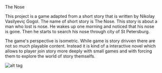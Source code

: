 The Nose

This project is a game adapted from a short story that is written by Nikolay Vasilyeviç Gogol. The name of short story is The Nose. This story is about a man who lost is nose. He wakes up one morning and noticed that his nose is gone. Then he starts to search his nose through city of St Petersburg.

The game's perspective is isometric. While game is story drivven there are not so much playable content. Instead it is kind of a interactive novel which allows to player join story more deeply with small games and with forcing them to explore the world of story themselfs. 

![alt tag](https://github.com/umurcg/theNose/blob/master/Images/City.png|alt=octocat)
